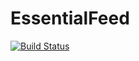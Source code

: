 # EssentialFeed

[![Build Status](https://travis-ci.com/peagasilva/EssentialFeed.svg?token=My62j2VR9tmL9Enefnfz&branch=master)](https://travis-ci.com/peagasilva/EssentialFeed)
